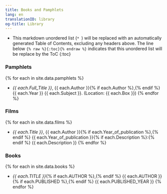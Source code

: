 ```yaml
---
title: Books and Pamphlets
lang: en
translationID: library
og-title: Library
---
```

* This markdown unordered list (```* ```) will be replaced with an automatically generated Table of Contents, excluding any headers above. The line below ```{% raw %}{:toc}{% endraw %}``` indicates that this unordered list will be replace by the ToC 
{:toc}

### Pamphlets
{% for each in site.data.pamphlets %}
* _{{ each.Full_Title }}_, {{ each.Author }}{% if each.Author  %},{% endif %} {{ each.Year }}  {{ each.Subject }}. (Location: {{ each.Box }})
{% endfor %}
### Films
{% for each in site.data.films %}
* _{{ each.Title }}_, {{ each.Author }}{% if each.Year_of_publication %},{% endif %} {{ each.Year_of_publication }}{% if each.Description %}:{% endif %} {{ each.Description }}
{% endfor %}
### Books
{% for each in site.data.books %}
* _{{ each.TITLE }}_{% if each.AUTHOR %},{% endif %} {{ each.AUTHOR }}{% if each.PUBLISHED %},{% endif %} {{ each.PUBLISHED_YEAR }}
{% endfor %}
